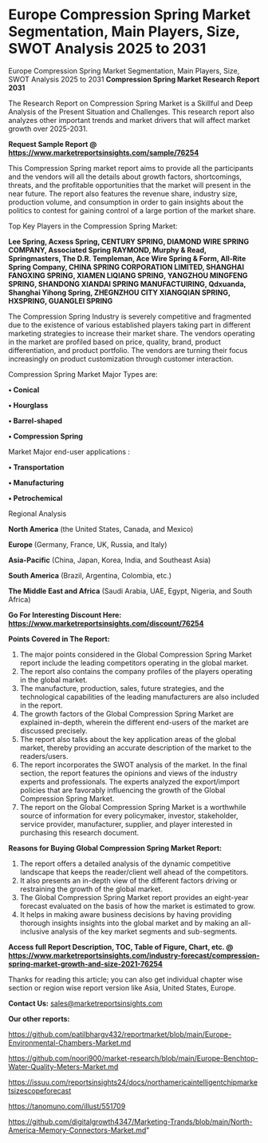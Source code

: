 # Europe Compression Spring Market Segmentation, Main Players, Size, SWOT Analysis 2025 to 2031
Europe Compression Spring Market Segmentation, Main Players, Size, SWOT Analysis 2025 to 2031
<strong>Compression Spring Market Research Report 2031</strong>

The Research Report on Compression Spring Market is a Skillful and Deep Analysis of the Present Situation and Challenges. This research report also analyzes other important trends and market drivers that will affect market growth over 2025-2031.

<strong>Request Sample Report @ <a href=https://www.marketreportsinsights.com/sample/76254>https://www.marketreportsinsights.com/sample/76254</a></strong>

This Compression Spring market report aims to provide all the participants and the vendors will all the details about growth factors, shortcomings, threats, and the profitable opportunities that the market will present in the near future. The report also features the revenue share, industry size, production volume, and consumption in order to gain insights about the politics to contest for gaining control of a large portion of the market share.

Top Key Players in the Compression Spring Market:

<strong>Lee Spring, Acxess Spring, CENTURY SPRING, DIAMOND WIRE SPRING COMPANY, Associated Spring RAYMOND, Murphy & Read, Springmasters, The D.R. Templeman, Ace Wire Spring & Form, All-Rite Spring Company, CHINA SPRING CORPORATION LIMITED, SHANGHAI FANGXING SPRING, XIAMEN LIQIANG SPRING, YANGZHOU MINGFENG SPRING, SHANDONG XIANDAI SPRING MANUFACTUIRING, Qdxuanda, Shanghai Yihong Spring, ZHEGNZHOU CITY XIANGQIAN SPRING, HXSPRING, GUANGLEI SPRING</strong>

The Compression Spring Industry is severely competitive and fragmented due to the existence of various established players taking part in different marketing strategies to increase their market share. The vendors operating in the market are profiled based on price, quality, brand, product differentiation, and product portfolio. The vendors are turning their focus increasingly on product customization through customer interaction.

Compression Spring Market Major Types are:

<strong>• Conical

• Hourglass

• Barrel-shaped

• Compression Spring</strong>

Market Major end-user applications :

<strong>• Transportation

• Manufacturing

• Petrochemical</strong>

Regional Analysis

</u><strong><b>North America</b></strong> (the United States, Canada, and Mexico)

<strong><b>Europe </b></strong>(Germany, France, UK, Russia, and Italy)

<strong><b>Asia-Pacific</b></strong> (China, Japan, Korea, India, and Southeast Asia)

<strong><b>South America</b></strong> (Brazil, Argentina, Colombia, etc.)

<strong><b>The Middle East and Africa</b></strong> (Saudi Arabia, UAE, Egypt, Nigeria, and South Africa)

<strong>Go For Interesting Discount Here: <a href=https://www.marketreportsinsights.com/discount/76254>https://www.marketreportsinsights.com/discount/76254</a></strong>

<strong>Points Covered in The Report:</strong>
<ol>
  <li>The major points considered in the Global Compression Spring Market report include the leading competitors operating in the global market.</li>
  <li>The report also contains the company profiles of the players operating in the global market.</li>
  <li>The manufacture, production, sales, future strategies, and the technological capabilities of the leading manufacturers are also included in the report.</li>
  <li>The growth factors of the Global Compression Spring Market are explained in-depth, wherein the different end-users of the market are discussed precisely.</li>
  <li>The report also talks about the key application areas of the global market, thereby providing an accurate description of the market to the readers/users.</li>
  <li>The report incorporates the SWOT analysis of the market. In the final section, the report features the opinions and views of the industry experts and professionals. The experts analyzed the export/import policies that are favorably influencing the growth of the Global Compression Spring Market.</li>
  <li>The report on the Global Compression Spring Market is a worthwhile source of information for every policymaker, investor, stakeholder, service provider, manufacturer, supplier, and player interested in purchasing this research document.</li>
</ol>
<strong>Reasons for Buying Global Compression Spring Market Report:</strong>

<ol>
  <li>The report offers a detailed analysis of the dynamic competitive landscape that keeps the reader/client well ahead of the competitors.</li>
  <li>It also presents an in-depth view of the different factors driving or restraining the growth of the global market.</li>
  <li>The Global Compression Spring Market report provides an eight-year forecast evaluated on the basis of how the market is estimated to grow.</li>
  <li>It helps in making aware business decisions by having providing thorough insights insights into the global market and by making an all-inclusive analysis of the key market segments and sub-segments.</li>
</ol>
<strong>Access full Report Description, TOC, Table of Figure, Chart, etc. @ <a href=https://www.marketreportsinsights.com/industry-forecast/compression-spring-market-growth-and-size-2021-76254>https://www.marketreportsinsights.com/industry-forecast/compression-spring-market-growth-and-size-2021-76254</a></strong>


Thanks for reading this article; you can also get individual chapter wise section or region wise report version like Asia, United States, Europe.

<strong>Contact Us:</strong>
sales@marketreportsinsights.com

<strong>Our other reports:</strong>

<a href=https://github.com/patilbhargv432/reportmarket/blob/main/Europe-Environmental-Chambers-Market.md>https://github.com/patilbhargv432/reportmarket/blob/main/Europe-Environmental-Chambers-Market.md</a>

<a href=https://github.com/noori900/market-research/blob/main/Europe-Benchtop-Water-Quality-Meters-Market.md>https://github.com/noori900/market-research/blob/main/Europe-Benchtop-Water-Quality-Meters-Market.md</a>

<a href=https://issuu.com/reportsinsights24/docs/northamericaintelligentchipmarketsizescopeforecast>https://issuu.com/reportsinsights24/docs/northamericaintelligentchipmarketsizescopeforecast</a>

<a href=https://tanomuno.com/illust/551709>https://tanomuno.com/illust/551709</a>

<a href=https://github.com/digitalgrowth4347/Marketing-Trands/blob/main/North-America-Memory-Connectors-Market.md>https://github.com/digitalgrowth4347/Marketing-Trands/blob/main/North-America-Memory-Connectors-Market.md</a>"
